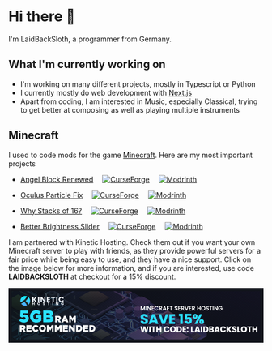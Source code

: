 
# Hi there 👋

I'm LaidBackSloth, a programmer from Germany.


## What I'm currently working on

- I'm working on many different projects, mostly in Typescript or Python
- I currently mostly do web development with <a href="https://nextjs.org/">Next.js</a>
- Apart from coding, I am interested in Music, especially Classical, trying to get better at composing as well as playing multiple instruments


## Minecraft

I used to code mods for the game <a href="https://www.minecraft.net">Minecraft</a>. Here are my most important projects
- <a href="https://github.com/LaidBackSloth/AngelBlockRenewed">Angel Block Renewed</a>
 <a href="https://www.curseforge.com/minecraft/mc-mods/angel-block-renewed"><img src="http://cf.way2muchnoise.eu/659250.svg" alt="CurseForge"></a>
 <a href="https://modrinth.com/mod/angel-block-renewed"><img src="https://img.shields.io/modrinth/dt/angel-block-renewed?logo=modrinth&label=&suffix=%20&style=flat&color=242629&labelColor=5ca424&logoColor=1c1c1c" alt="Modrinth"></a>

- <a href="https://github.com/LaidBackSloth/OculusParticleFix">Oculus Particle Fix</a>
 <a href="https://www.curseforge.com/minecraft/mc-mods/oculus-particle-fix"><img src="http://cf.way2muchnoise.eu/920888.svg" alt="CurseForge"></a>
 <a href="https://modrinth.com/mod/oculus-particle-fix"><img src="https://img.shields.io/modrinth/dt/oculus-particle-fix?logo=modrinth&label=&suffix=%20&style=flat&color=242629&labelColor=5ca424&logoColor=1c1c1c" alt="Modrinth"></a>
 
- <a href="https://github.com/LaidBackSloth/WhyStacksOf16">Why Stacks of 16?</a>
 <a href="https://www.curseforge.com/minecraft/mc-mods/why-stacks-of-16"><img src="http://cf.way2muchnoise.eu/664298.svg" alt="CurseForge"></a>
 <a href="https://modrinth.com/mod/why-stacks-of-16"><img src="https://img.shields.io/modrinth/dt/why-stacks-of-16?logo=modrinth&label=&suffix=%20&style=flat&color=242629&labelColor=5ca424&logoColor=1c1c1c" alt="Modrinth"></a>

- <a href="https://github.com/LaidBackSloth/BetterBrightnessSlider">Better Brightness Slider</a>
 <a href="https://www.curseforge.com/minecraft/mc-mods/better-brightness-slider"><img src="http://cf.way2muchnoise.eu/685037.svg" alt="CurseForge"></a>
 <a href="https://modrinth.com/mod/better-brightness-slider"><img src="https://img.shields.io/modrinth/dt/better-brightness-slider?logo=modrinth&label=&suffix=%20&style=flat&color=242629&labelColor=5ca424&logoColor=1c1c1c" alt="Modrinth"></a>

I am partnered with Kinetic Hosting. Check them out if you want your own Minecraft server to play with friends, as they provide powerful servers for a fair price while being easy to use, and they have a nice support. Click on the image below for more information, and if you are interested, use code **LAIDBACKSLOTH** at checkout for a 15% discount.

<a href="https://kinetichosting.ajayden.dev/aff.php?aff=567"><img src="https://github.com/LaidBackSloth/LaidBackSloth/blob/c892c3a3b177e5c8d2a79152cf5118b2fdc1507d/laidbacksloth-assets/LAIDBACKSLOTH.png" alt="Kinetic Hosting"></a>
